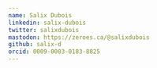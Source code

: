 ```yaml
---
name: Salix Dubois
linkedin: salix-dubois
twitter: salixdubois
mastodon: https://zeroes.ca/@salixdubois
github: salix-d
orcid: 0009-0003-0183-8825
---
```

